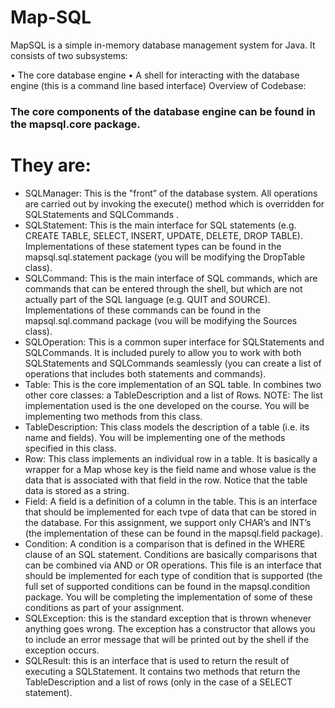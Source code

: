 # Map-SQL
MapSQL is a simple in-memory database management system for Java.  It  consists  of  two subsystems:

•	The core database engine
•	A shell for interacting with the database engine (this is a command line based interface)
Overview of Codebase:

### The core components of the database engine can be found in the mapsqI.core package. 
# They are:

* SQLManager: This is the "front” of the database system. All operations are carried out by invoking the execute() method which is overridden for SQLStatements and SQLCommands .
*	SQLStatement: This is the main interface for SQL statements (e.g. CREATE TABLE, SELECT, INSERT, UPDATE, DELETE, DROP TABLE). Implementations of these statement types can be found in the mapsql.sql.statement package (you will be modifying the DropTable class).
*	SQLCommand: This is the main interface of SQL  commands,  which are commands  that can  be entered through the shell, but which are not actually part of the SQL language (e.g. QUIT and SOURCE). Implementations of these commands can be  found  in  the mapsql.sql.command package (vou will be modifying the Sources class).
*	SQLOperation: This  is a common  super  interface  for SQLStatements  and SQLCommands.  It is included purely to allow you to work with both SQLStatements and SQLCommands seamlessly (you can create a list of operations that includes  both  statements  and commands).
*	Table: This  is the core implementation of an SQL table.  In combines  two  other core classes:  a TableDescription and a list of Rows. NOTE: The list implementation used is the one developed on the course. You will be implementing two methods from this class.
*	TableDescription: This class models the description of a table (i.e. its name  and fields).  You will be implementing one of the methods specified in this class.
*	Row: This class implements an individual row in a table. It is basically a wrapper for a Map whose key is the field name and whose value is the data that is associated with that field  in the row. Notice that the table data is stored as a string.
*	Field: A field is a definition of a column in the table. This is an interface that should be implemented for each tvpe of data that can be stored in the database.  For this  assignment, we support only CHAR’s and INT’s (the implementation of these can be found in the mapsql.field package).
*	Condition: A condition is a comparison that is defined in the WHERE clause of an SQL statement. Conditions are basically comparisons that can be combined via AND or OR operations. This file is an interface that should be implemented for each  type  of condition that is supported (the full set of supported conditions can be found in the mapsqI.condition package. You will be completing the implementation of some of these conditions as part of your assignment.
*	SQLException: this is the standard exception that is thrown whenever anything goes wrong. The exception has a constructor that allows you to include an error message that will be printed out by the shell if the exception occurs.
*	SQLResult: this  is an interface  that is used to return the result of executing  a SQLStatement. It contains two methods that return  the TableDescription and a list of rows  (only in the case of a SELECT statement).

